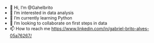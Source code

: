 - 👋 Hi, I’m @Gahelbrito
- 👀 I’m interested in data analysis
- 🌱 I’m currently learning Python
- 💞️ I’m looking to collaborate on first steps in data
- 📫 How to reach me https://www.linkedin.com/in/gabriel-brito-alves-05a76267/

<!---
Gahelbrito/Gahelbrito is a ✨ special ✨ repository because its `README.md` (this file) appears on your GitHub profile.
You can click the Preview link to take a look at your changes.
--->
